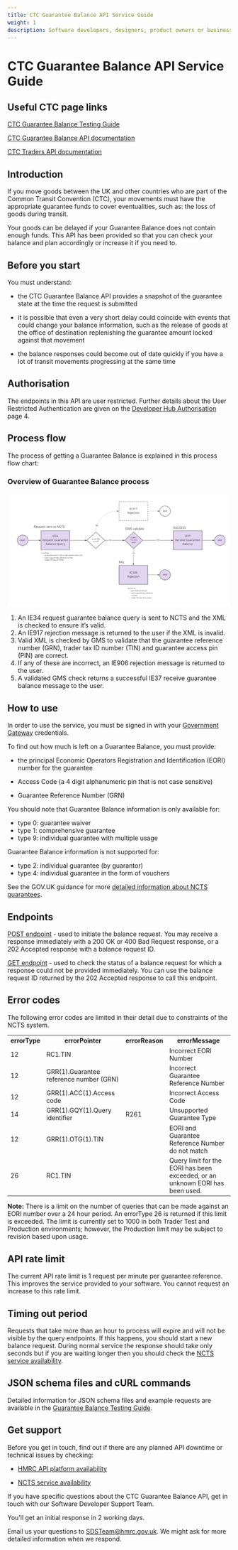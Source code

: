 ```yaml
---
title: CTC Guarantee Balance API Service Guide
weight: 1
description: Software developers, designers, product owners or business analysts. Check your Guarantee Balance.
---
```


# CTC Guarantee Balance API Service Guide

## Useful CTC page links

[CTC Guarantee Balance Testing Guide](/guides/ctc-guarantee-balance-testing-guide/)

[CTC Guarantee Balance API documentation](/api-documentation/docs/api/service/common-transit-convention-guarantee-balance/1.0)

[CTC Traders API documentation](/api-documentation/docs/api/service/common-transit-convention-traders/1.0)

## Introduction

If you move goods between the UK and other countries who are part of the Common Transit Convention (CTC), your movements must have the appropriate guarantee funds to cover eventualities, such as: the loss of goods during transit.

Your goods can be delayed if your Guarantee Balance does not contain enough funds. This API has been provided so that you can check your balance and plan accordingly or increase it if you need to.

## Before you start

You must understand:

- the CTC Guarantee Balance API provides a snapshot of the guarantee state at the time the request is submitted

- it is possible that even a very short delay could coincide with events that could change your balance information, such as the release of goods at the office of destination replenishing the guarantee amount locked against that movement

- the balance responses could become out of date quickly if you have a lot of transit movements progressing at the same time

## Authorisation

The endpoints in this API are user restricted. Further details about the User Restricted Authentication are given on the [Developer Hub Authorisation](api-documentation/docs/authorisation) page 4.

## Process flow

The process of getting a Guarantee Balance is explained in this process flow chart:

### Overview of Guarantee Balance process

![Guarantee Balance process](../images/Guarantee_Balance_Process.png)

1. An IE34 request guarantee balance query is sent to NCTS and the XML is checked to ensure it’s valid. 
2. An IE917 rejection message is returned to the user if the XML is invalid.
3. Valid XML is checked by GMS to validate that the guarantee reference number (GRN), trader tax ID number (TIN) and guarantee access pin (PIN) are correct. 
4. If any of these are incorrect, an IE906 rejection message is returned to the user.
5. A validated GMS check returns a successful IE37 receive guarantee balance message to the user. 

## How to use

In order to use the service, you must be signed in with your [Government Gateway](https://www.access.service.gov.uk/login/signin/creds) credentials.

To find out how much is left on a Guarantee Balance, you must provide:

- the principal Economic Operators Registration and Identification (EORI) number for the guarantee

- Access Code (a 4 digit alphanumeric pin that is not case sensitive)

- Guarantee Reference Number (GRN)

You should note that Guarantee Balance information is only available for:

-  type 0: guarantee waiver
-  type 1: comprehensive guarantee
-  type 9: individual guarantee with multiple usage

Guarantee Balance information is not supported for:

-  type 2: individual guarantee (by guarantor)
-  type 4: individual guarantee in the form of vouchers

See the GOV.UK guidance for more [detailed information about NCTS guarantees](https://www.gov.uk/government/publications/the-new-computerised-transit-system-supporting-guidance/ncts-guarantees).

## Endpoints

[POST endpoint](https://developer.tax.service.gov.uk/api-documentation/docs/api/service/common-transit-convention-guarantee-balance/1.0#Send%20a%20Balance%20Request) - used to initiate the balance request. You may receive a response immediately with a 200 OK or 400 Bad Request response, or a 202 Accepted response with a balance request ID.

[GET endpoint](https://developer.tax.service.gov.uk/api-documentation/docs/api/service/common-transit-convention-guarantee-balance/1.0#Check%20the%20status%20of%20a%20Balance%20Request) - used to check the status of a balance request for which a response could not be provided immediately. You can use the balance request ID returned by the 202 Accepted response to call this endpoint.

## Error codes

The following error codes are limited in their detail due to constraints of the NCTS system.

<table>
  <colgroup span="4"></colgroup>
  <tr>
    <th>errorType</th>
    <th>errorPointer</th>
    <th>errorReason</th>
    <th>errorMessage</th>
  </tr>
  <tr>
    <td>12</td>
    <td>RC1.TIN</td>
    <td></td>
    <td>Incorrect EORI Number</td>
  </tr>
  <tr>
    <td>12</td>
    <td>GRR(1).Guarantee reference number (GRN)</td>
    <td></td>
    <td>Incorrect Guarantee Reference Number</td>
  </tr>
  <tr>
    <td>12</td>
    <td>GRR(1).ACC(1).Access code</td>
    <td></td>
    <td>Incorrect Access Code</td>
  </tr>
  <tr>
    <td>14</td>
    <td>GRR(1).GQY(1).Query identifier</td>
    <td>R261</td>
    <td>Unsupported Guarantee Type</td>
  </tr>
  <tr>
    <td>12</td>
    <td>GRR(1).OTG(1).TIN</td>
    <td></td>
    <td>EORI and Guarantee Reference Number do not match</td>
  </tr>
  <tr>
    <td>26</td>
    <td>RC1.TIN</td>
    <td></td>
    <td>Query limit for the EORI has been exceeded, or an unknown EORI has been used.</td>
  </tr>
</table>

**Note:** There is a limit on the number of queries that can be made against an EORI number over a 24 hour period. An errorType 26 is returned if this limit is exceeded. The limit is currently set to 1000 in both Trader Test and Production environments; however, the Production limit may be subject to revision based upon usage.

## API rate limit

The current API rate limit is 1 request per minute per guarantee reference. This improves the service provided to your software. You cannot request an increase to this rate limit.

## Timing out period

Requests that take more than an hour to process will expire and will not be visible by the query endpoints. If this happens, you should start a new balance request. During normal service the response should take only seconds but if you are waiting longer then you should check the [NCTS service availability](https://www.gov.uk/government/publications/new-computerised-transit-system-service-availability-and-issues/new-computerised-transit-system-service-availability-and-issues).

## JSON schema files and cURL commands

Detailed information for JSON schema files and example requests are available in the [Guarantee Balance Testing Guide](/guides/ctc-guarantee-balance-testing-guide/).

## Get support

Before you get in touch, find out if there are any planned API downtime or technical issues by checking:

- [HMRC API platform availability](https://api-platform-status.production.tax.service.gov.uk/?_ga=2.107563906.1463571304.1643109365-1592354348.1635936762)

- [NCTS service availability](https://www.gov.uk/government/publications/new-computerised-transit-system-service-availability-and-issues/new-computerised-transit-system-service-availability-and-issues)

If you have specific questions about the CTC Guarantee Balance API, get in touch with our Software Developer Support Team.

You&#39;ll get an initial response in 2 working days.

Email us your questions to SDSTeam@hmrc.gov.uk. We might ask for more detailed information when we respond.